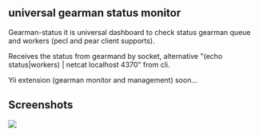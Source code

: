 universal gearman status monitor
--------------

Gearman-status it is universal dashboard to check status gearman queue and workers (pecl and pear client supports).

Receives the status from gearmand by socket, alternative "(echo status|workers) | netcat localhost 4370" from cli.

Yii extension (gearman monitor and management) soon...


Screenshots
--------------
![](http://files.nosfire.ru/i/8317a4260b55cd84308aa3f16ad849e1.png)
